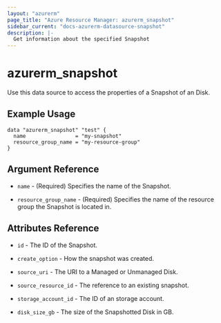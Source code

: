 ```yaml
---
layout: "azurerm"
page_title: "Azure Resource Manager: azurerm_snapshot"
sidebar_current: "docs-azurerm-datasource-snapshot"
description: |-
  Get information about the specified Snapshot
---
```


# azurerm_snapshot

Use this data source to access the properties of a Snapshot of an Disk.

## Example Usage

```hcl
data "azurerm_snapshot" "test" {
  name                = "my-snapshot"
  resource_group_name = "my-resource-group"
}
```

## Argument Reference

* `name` - (Required) Specifies the name of the Snapshot.

* `resource_group_name` - (Required) Specifies the name of the resource group the Snapshot is located in.

## Attributes Reference

* `id` - The ID of the Snapshot.

* `create_option` - How the snapshot was created.

* `source_uri` - The URI to a Managed or Unmanaged Disk.

* `source_resource_id` - The reference to an existing snapshot.

* `storage_account_id` - The ID of an storage account.

* `disk_size_gb` - The size of the Snapshotted Disk in GB.